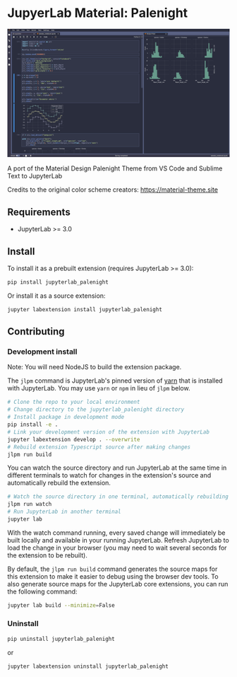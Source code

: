 # JupyerLab Material: Palenight

![Preview](palenight_screenshot.png)

A port of the Material Design Palenight Theme from VS Code and Sublime Text to JupyterLab

Credits to the original color scheme creators: https://material-theme.site


## Requirements

* JupyterLab >= 3.0

## Install

To install it as a prebuilt extension (requires JupyterLab >= 3.0):

```bash
pip install jupyterlab_palenight
```

Or install it as a source extension:

```bash
jupyter labextension install jupyterlab_palenight
```

## Contributing

### Development install

Note: You will need NodeJS to build the extension package.

The `jlpm` command is JupyterLab's pinned version of
[yarn](https://yarnpkg.com/) that is installed with JupyterLab. You may use
`yarn` or `npm` in lieu of `jlpm` below.

```bash
# Clone the repo to your local environment
# Change directory to the jupyterlab_palenight directory
# Install package in development mode
pip install -e .
# Link your development version of the extension with JupyterLab
jupyter labextension develop . --overwrite
# Rebuild extension Typescript source after making changes
jlpm run build
```

You can watch the source directory and run JupyterLab at the same time in different terminals to watch for changes in the extension's source and automatically rebuild the extension.

```bash
# Watch the source directory in one terminal, automatically rebuilding when needed
jlpm run watch
# Run JupyterLab in another terminal
jupyter lab
```

With the watch command running, every saved change will immediately be built locally and available in your running JupyterLab. Refresh JupyterLab to load the change in your browser (you may need to wait several seconds for the extension to be rebuilt).

By default, the `jlpm run build` command generates the source maps for this extension to make it easier to debug using the browser dev tools. To also generate source maps for the JupyterLab core extensions, you can run the following command:

```bash
jupyter lab build --minimize=False
```

### Uninstall

```bash
pip uninstall jupyterlab_palenight
```
or 

```bash
jupyter labextension uninstall jupyterlab_palenight
```
